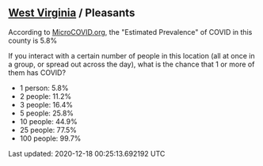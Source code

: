 
## [West Virginia](/united-states/west-virginia) / Pleasants

According to [MicroCOVID.org](http://microcovid.org),
the "Estimated Prevalence" of COVID in this county is 5.8%

If you interact with a certain number of people in this location
(all at once in a group, or spread out across the day), what is the chance that
1 or more of them has COVID?

- 1 person: 5.8%
- 2 people: 11.2%
- 3 people: 16.4%
- 5 people: 25.8%
- 10 people: 44.9%
- 25 people: 77.5%
- 100 people: 99.7%

Last updated: 2020-12-18 00:25:13.692192 UTC
